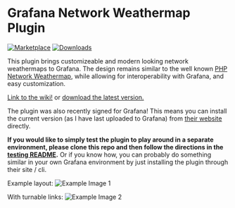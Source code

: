 # Grafana Network Weathermap Plugin

[![Marketplace](https://img.shields.io/badge/dynamic/json?logo=grafana&color=F47A20&label=marketplace&prefix=v&query=%24.items%5B%3F%28%40.slug%20%3D%3D%20%22knightss27-weathermap-panel%22%29%5D.version&url=https%3A%2F%2Fgrafana.com%2Fapi%2Fplugins)](https://grafana.com/grafana/plugins/knightss27-weathermap-panel)
[![Downloads](https://img.shields.io/badge/dynamic/json?logo=grafana&color=F47A20&label=downloads&query=%24.items%5B%3F%28%40.slug%20%3D%3D%20%22knightss27-weathermap-panel%22%29%5D.downloads&url=https%3A%2F%2Fgrafana.com%2Fapi%2Fplugins)](https://grafana.com/grafana/plugins/knightss27-weathermap-panel)

This plugin brings customizeable and modern looking network weathermaps to Grafana. The design remains similar to the well known [PHP Network Weathermap](https://www.network-weathermap.com/), while allowing for interoperability with Grafana, and easy customization.

[Link to the wiki!](https://grafana-weathermap.seth.cx/) or [download the latest version.](https://github.com/knightss27/grafana-network-weathermap/releases/latest/)

The plugin was also recently signed for Grafana! This means you can install the current version (as I have last uploaded to Grafana) from [their website](https://grafana.com/grafana/plugins/knightss27-weathermap-panel/) directly.

**If you would like to simply test the plugin to play around in a separate environment, please clone this repo and then follow the directions in the [testing README](https://github.com/knightss27/grafana-network-weathermap/tree/main/testing#readme).** Or if you know how, you can probably do something similar in your own Grafana environment by just installing the plugin through their site / cli.

Example layout:
![Example Image 1](https://raw.githubusercontent.com/knightss27/grafana-network-weathermap/main/src/img/general-example.svg)

With turnable links:
![Example Image 2](https://raw.githubusercontent.com/knightss27/grafana-network-weathermap/main/src/img/example-2.png)
